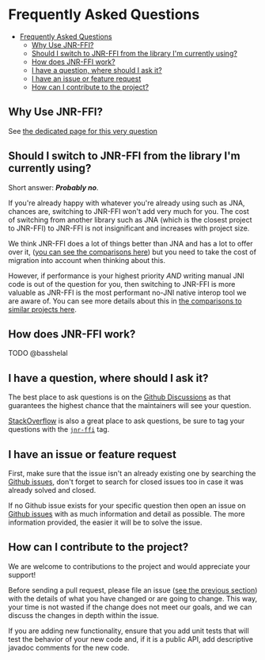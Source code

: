 # Frequently Asked Questions

- [Frequently Asked Questions](#frequently-asked-questions)
  - [Why Use JNR-FFI?](#why-use-jnr-ffi)
  - [Should I switch to JNR-FFI from the library I'm currently using?](#should-i-switch-to-jnr-ffi-from-the-library-im-currently-using)
  - [How does JNR-FFI work?](#how-does-jnr-ffi-work)
  - [I have a question, where should I ask it?](#i-have-a-question-where-should-i-ask-it)
  - [I have an issue or feature request](#i-have-an-issue-or-feature-request)
  - [How can I contribute to the project?](#how-can-i-contribute-to-the-project)

## Why Use JNR-FFI?

See [the dedicated page for this very question](WhyUseJNR.md)

## Should I switch to JNR-FFI from the library I'm currently using?

Short answer: ***Probably no***.

If you're already happy with whatever you're already using such as JNA, chances are, switching to JNR-FFI won't add very
much for you. The cost of switching from another library such as JNA (which is the closest project to JNR-FFI) to
JNR-FFI is not insignificant and increases with project size.

We think JNR-FFI does a lot of things better than JNA and has a lot to offer over it,
([you can see the comparisons here](ComparisonToSimilarProjects.md)) but you need to take the cost of migration into
account when thinking about this.

However, if performance is your highest priority *AND* writing manual JNI code is out of the question for you, then
switching to JNR-FFI is more valuable as JNR-FFI is the most performant no-JNI native interop tool we are aware of. You
can see more details about this in [the comparisons to similar projects here](ComparisonToSimilarProjects.md).

## How does JNR-FFI work?

TODO @basshelal

## I have a question, where should I ask it?

The best place to ask questions is on the [Github Discussions](https://github.com/jnr/jnr-ffi/discussions) as that
guarantees the highest chance that the maintainers will see your question.

[StackOverflow](https://stackoverflow.com/) is also a great place to ask questions, be sure to tag your questions with
the [`jnr-ffi`](https://stackoverflow.com/questions/tagged/jnr-ffi) tag.

## I have an issue or feature request

First, make sure that the issue isn't an already existing one by searching
the [Github issues](https://github.com/jnr/jnr-ffi/issues), don't forget to search for closed issues too in case it was
already solved and closed.

If no Github issue exists for your specific question then open an issue
on [Github issues](https://github.com/jnr/jnr-ffi/issues) with as much information and detail as possible. The more
information provided, the easier it will be to solve the issue.

## How can I contribute to the project?

We are welcome to contributions to the project and would appreciate your support!

Before sending a pull request, please file an issue ([see the previous section](#i-have-an-issue-or-feature-request))
with the details of what you have changed or are going to change. This way, your time is not wasted if the change does
not meet our goals, and we can discuss the changes in depth within the issue.

If you are adding new functionality, ensure that you add unit tests that will test the behavior of your new code and, if
it is a public API, add descriptive javadoc comments for the new code.